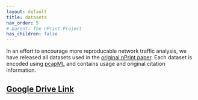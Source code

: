 ```yaml
---
layout: default
title: datasets
nav_order: 5
# parent: The nPrint Project
has_children: false
---
```


In an effort to encourage more reproducable network traffic analysis, we have released all datasets used in the [original nPrint paper](https://arxiv.org/pdf/2008.02695.pdf). Each dataset is 
encoded using [pcapML](https://nprint.github.io/pcapml.html) and contains usage and original citation information.

## [Google Drive Link](https://drive.google.com/drive/folders/158Lwb9TwopIJ0lGPuFik5744qPiqrg9F?usp=sharing)
